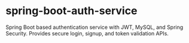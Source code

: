 # spring-boot-auth-service
Spring Boot based authentication service with JWT, MySQL, and Spring Security. Provides secure login, signup, and token validation APIs.
